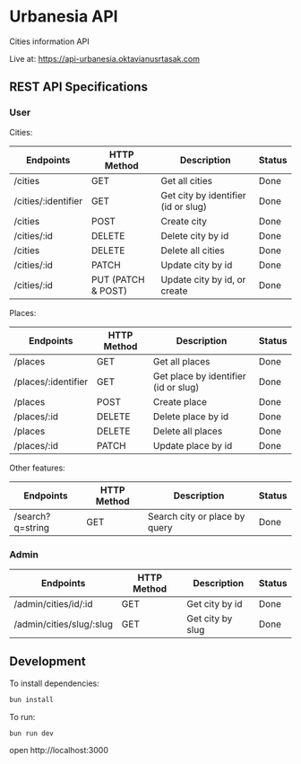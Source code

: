 # Urbanesia API

Cities information API

Live at: <https://api-urbanesia.oktavianusrtasak.com>

## REST API Specifications

### User

Cities:

| Endpoints           | HTTP Method        | Description                         | Status |
| ------------------- | ------------------ | ----------------------------------- | ------ |
| /cities             | GET                | Get all cities                      | Done   |
| /cities/:identifier | GET                | Get city by identifier (id or slug) | Done   |
| /cities             | POST               | Create city                         | Done   |
| /cities/:id         | DELETE             | Delete city by id                   | Done   |
| /cities             | DELETE             | Delete all cities                   | Done   |
| /cities/:id         | PATCH              | Update city by id                   | Done   |
| /cities/:id         | PUT (PATCH & POST) | Update city by id, or create        | Done   |

Places:

| Endpoints           | HTTP Method | Description                          | Status |
| ------------------- | ----------- | ------------------------------------ | ------ |
| /places             | GET         | Get all places                       | Done   |
| /places/:identifier | GET         | Get place by identifier (id or slug) | Done   |
| /places             | POST        | Create place                         | Done   |
| /places/:id         | DELETE      | Delete place by id                   | Done   |
| /places             | DELETE      | Delete all places                    | Done   |
| /places/:id         | PATCH       | Update place by id                   | Done   |

Other features:

| Endpoints        | HTTP Method | Description                   | Status |
| ---------------- | ----------- | ----------------------------- | ------ |
| /search?q=string | GET         | Search city or place by query | Done   |

### Admin

| Endpoints                | HTTP Method | Description      | Status |
| ------------------------ | ----------- | ---------------- | ------ |
| /admin/cities/id/:id     | GET         | Get city by id   | Done   |
| /admin/cities/slug/:slug | GET         | Get city by slug | Done   |

## Development

To install dependencies:

```sh
bun install
```

To run:

```sh
bun run dev
```

open http://localhost:3000
